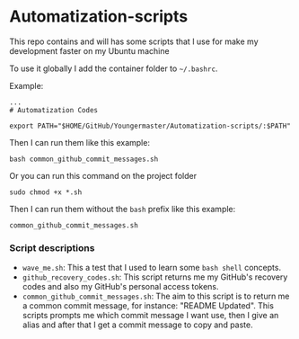 # Automatization-scripts

This repo contains and will has some scripts that I use for make my development faster on my Ubuntu machine

To use it globally I add the container folder to `~/.bashrc`.

Example: 
```
...
# Automatization Codes

export PATH="$HOME/GitHub/Youngermaster/Automatization-scripts/:$PATH"
```

Then I can run them like this example:

```
bash common_github_commit_messages.sh
```

Or you can run this command on the project folder

```
sudo chmod +x *.sh
```

Then I can run them without the `bash` prefix like this example:

```
common_github_commit_messages.sh
```


### Script descriptions

- `wave_me.sh`: This a test that I used to learn some `bash shell` concepts.
- `github_recovery_codes.sh`: This script returns me my GitHub's recovery codes and also my GitHub's personal access tokens.
- `common_github_commit_messages.sh`: The aim to this script is to return me a common commit message, for instance: "README Updated". This scripts prompts me which commit message I want use, then I give an alias and after that I get a commit message to copy and paste.